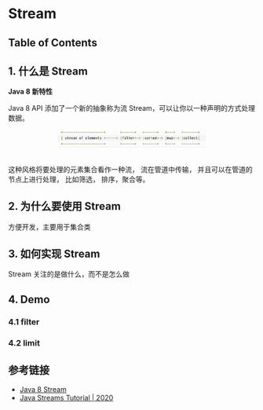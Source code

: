 # Stream

Table of Contents
-----------------





## 1. 什么是 Stream

**Java 8 新特性**

Java 8 API 添加了一个新的抽象称为流 Stream，可以让你以一种声明的方式处理数据。

<div align="center"> <img src="image-20200731171956524.png" width="60%"/> </div><br>

这种风格将要处理的元素集合看作一种流， 流在管道中传输， 并且可以在管道的节点上进行处理， 比如筛选， 排序，聚合等。




## 2. 为什么要使用 Stream

方便开发，主要用于集合类



## 3. 如何实现 Stream

Stream 关注的是做什么，而不是怎么做



## 4. Demo

### 4.1 filter

### 4.2 limit











## 参考链接

- [Java 8 Stream](https://www.runoob.com/java/java8-streams.html)
- [Java Streams Tutorial | 2020](https://www.youtube.com/watch?v=Q93JsQ8vcwY)
